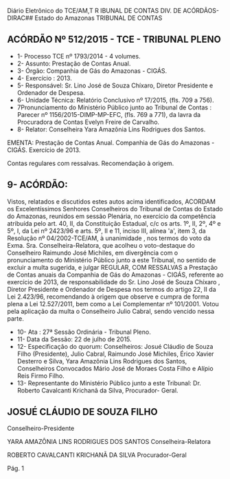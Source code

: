 Diário Eletrônico do TCE/AM,T R IBUNAL DE CONTAS DIV. DE ACÓRDÃOS-DIRAC## Estado do Amazonas TRIBUNAL DE CONTAS

## ACÓRDÃO Nº 512/2015 - TCE - TRIBUNAL PLENO

- 1- Processo TCE nº 1793/2014 - 4 volumes.
- 2- Assunto: Prestação de Contas Anual.
- 3- Órgão: Companhia de Gás do Amazonas - CIGÁS.
- 4- Exercício : 2013.
- 5- Responsável: Sr. Lino José de Souza Chíxaro, Diretor Presidente e Ordenador de Despesa.
- 6- Unidade Técnica: Relatório Conclusivo nº 17/2015, (fls. 709 a 756).
- 7Pronunciamento  do  Ministério  Público  junto  ao  Tribunal  de  Contas : Parecer  nº 1156/2015-DIMP-MP-EFC, (fls. 769 a 771), da lavra da Procuradora de Contas Evelyn Freire de Carvalho.
- 8- Relator: Conselheira Yara Amazônia Lins Rodrigues dos Santos.

EMENTA: Prestação  de  Contas  Anual.  Companhia de Gás do Amazonas - CIGÁS. Exercício de 2013.

Contas  regulares  com  ressalvas. Recomendação  à origem.

## 9- ACÓRDÃO:

Vistos,  relatados  e  discutidos  estes  autos  acima  identificados,  ACORDAM  os Excelentíssimos  Senhores  Conselheiros  do  Tribunal  de  Contas  do  Estado  do  Amazonas, reunidos  em  sessão  Plenária,  no  exercício  da  competência  atribuída  pelo  art.  40,  II,  da Constituição Estadual, c/c os arts. 1º, II, 2º, 4º e 5º, I, da Lei nº 2423/96 e arts. 5º, II e 11, inciso III, alínea 'a', item 3, da Resolução nº 04/2002-TCE/AM, à unanimidade , nos termos do voto da Exma. Sra. Conselheira-Relatora, que acolheu o voto-destaque do Conselheiro Raimundo José  Michiles, em divergência com  o  pronunciamento  do  Ministério  Público  junto  a  este Tribunal,  no  sentido  de  excluir  a  multa  sugerida,  e  julgar REGULAR, COM RESSALVAS a Prestação  de  Contas  anuais  da  Companhia  de  Gás  do  Amazonas  -  CIGÁS,  referente  ao exercício  de  2013,  de  responsabilidade  do Sr.  Lino  José  de  Souza  Chíxaro , Diretor Presidente e Ordenador de Despesa  nos termos do artigo 22, II da Lei 2.423/96, recomendando à origem que observe e cumpra de forma plena a Lei 12.527/2011, bem como a Lei Complementar nº 101/2001.  Votou pela aplicação da multa o Conselheiro Julio Cabral, sendo vencido nessa parte.

- 10- Ata : 27ª Sessão Ordinária - Tribunal Pleno.
- 11- Data da Sessão: 22 de julho de 2015.
- 12- Especificação do quorum: Conselheiros: Josué Cláudio de Souza Filho (Presidente), Julio Cabral, Raimundo José Michiles, Érico Xavier Desterro e Silva, Yara Amazônia Lins Rodrigues dos Santos, Conselheiros Convocados Mário José de Moraes Costa Filho e Alípio Reis Firmo Filho.
- 13-  Representante  do  Ministério  Público  junto  a  este  Tribunal: Dr. Roberto  Cavalcanti Krichanã da Silva, Procurador- Geral.

## JOSUÉ CLÁUDIO DE SOUZA FILHO

Conselheiro-Presidente

YARA AMAZÔNIA LINS RODRIGUES DOS SANTOS Conselheira-Relatora

ROBERTO CAVALCANTI KRICHANÃ DA SILVA Procurador-Geral

Pág. 1